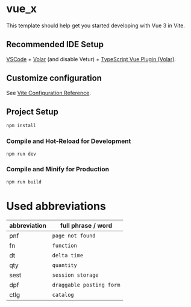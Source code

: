 # vue_x

This template should help get you started developing with Vue 3 in Vite.

## Recommended IDE Setup

[VSCode](https://code.visualstudio.com/) + [Volar](https://marketplace.visualstudio.com/items?itemName=Vue.volar) (and disable Vetur) + [TypeScript Vue Plugin (Volar)](https://marketplace.visualstudio.com/items?itemName=Vue.vscode-typescript-vue-plugin).

## Customize configuration

See [Vite Configuration Reference](https://vitejs.dev/config/).

## Project Setup

```sh
npm install
```

### Compile and Hot-Reload for Development

```sh
npm run dev
```

### Compile and Minify for Production

```sh
npm run build
```

# Used abbreviations


| abbreviation | full phrase / word | 
| ------------ | ------------------ |
| pnf          | `page not found`   |
| fn           | `function`         |
| dt           | `delta time`       |
| qty          | `quantity`         |
| sest         | `session storage`  |
| dpf          | `draggable posting form`   |
| ctlg         | `catalog`          |
